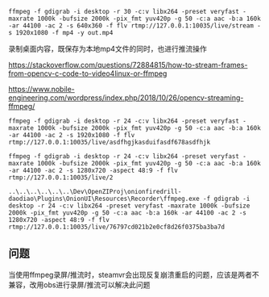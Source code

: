 ```shell
ffmpeg -f gdigrab -i desktop -r 30 -c:v libx264 -preset veryfast -maxrate 1000k -bufsize 2000k -pix_fmt yuv420p -g 50 -c:a aac -b:a 160k -ar 44100 -ac 2 -s 640x360 -f flv rtmp://127.0.0.1:10035/live/stream -s 1920x1080 -f mp4 -y out.mp4
```

录制桌面内容，既保存为本地mp4文件的同时，也进行推流操作


https://stackoverflow.com/questions/72884815/how-to-stream-frames-from-opencv-c-code-to-video4linux-or-ffmpeg

https://www.nobile-engineering.com/wordpress/index.php/2018/10/26/opencv-streaming-ffmpeg/


```shell
ffmpeg -f gdigrab -i desktop -r 24 -c:v libx264 -preset veryfast -maxrate 1000k -bufsize 2000k -pix_fmt yuv420p -g 50 -c:a aac -b:a 160k -ar 44100 -ac 2 -s 1920x1080 -f flv rtmp://127.0.0.1:10035/live/asdfhgjkasduifasdf678asdfhjk
```

```shell
ffmpeg -f gdigrab -i desktop -r 24 -c:v libx264 -preset veryfast -maxrate 1000k -bufsize 2000k -pix_fmt yuv420p -g 50 -c:a aac -b:a 160k -ar 44100 -ac 2 -s 1280x720 -aspect 48:9 -f flv rtmp://127.0.0.1:10035/live/2
```

```shell
..\..\..\..\..\..\Dev\OpenZIProj\onionfiredrill-daodiao\Plugins\OnionUI\Resources\Recorder\ffmpeg.exe -f gdigrab -i desktop -r 24 -c:v libx264 -preset veryfast -maxrate 1000k -bufsize 2000k -pix_fmt yuv420p -g 50 -c:a aac -b:a 160k -ar 44100 -ac 2 -s 1280x720 -aspect 48:9 -f flv rtmp://127.0.0.1:10035/live/76797cd021b2e0cf8d26f0375ba3ba7d
```


## 问题

当使用ffmpeg录屏/推流时，steamvr会出现反复崩溃重启的问题，应该是两者不兼容，改用obs进行录屏/推流可以解决此问题

